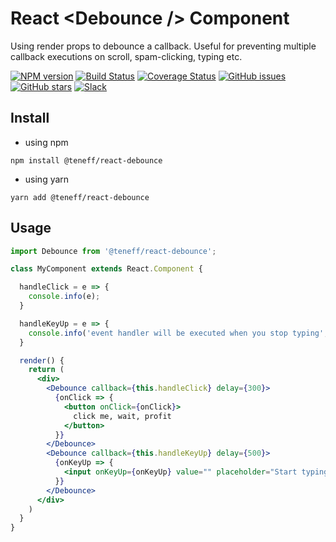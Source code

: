 # React &lt;Debounce /&gt; Component
Using render props to debounce a callback. Useful for preventing multiple callback executions on scroll, spam-clicking, typing etc. 

[![NPM version][npm-img]][npm-url]
[![Build Status][build-img]][build-url]
[![Coverage Status][coverage-image]][coverage-url]
[![GitHub issues][issues-image]][issues-url]
[![GitHub stars][github-stars-img]][github-stars-url]
[![Slack][slack-image]][slack-url]


## Install

- using npm
```
npm install @teneff/react-debounce
```

- using yarn
```
yarn add @teneff/react-debounce
```

## Usage

```jsx
import Debounce from '@teneff/react-debounce';

class MyComponent extends React.Component {

  handleClick = e => {
    console.info(e);
  }

  handleKeyUp = e => {
    console.info('event handler will be executed when you stop typing', e);
  }

  render() {
    return (
      <div>
        <Debounce callback={this.handleClick} delay={300}>
          {onClick => {
            <button onClick={onClick}>
              click me, wait, profit
            </button>
          }}
        </Debounce>
        <Debounce callback={this.handleKeyUp} delay={500}>
          {onKeyUp => {
            <input onKeyUp={onKeyUp} value="" placeholder="Start typing..." />
          }}
        </Debounce>
      </div>
    )
  }
}
```

[npm-img]: https://img.shields.io/npm/v/@teneff/react-debounce.svg?logo=npm
[npm-url]: https://www.npmjs.com/package/@teneff/react-debounce

[build-img]: https://img.shields.io/travis/com/Teneff/react-debounce.svg?logo=travis
[build-url]: https://travis-ci.com/Teneff/react-debounce

[coverage-image]: https://img.shields.io/coveralls/github/Teneff/react-debounce.svg
[coverage-url]: https://coveralls.io/github/Teneff/react-debounce

[slack-image]: https://img.shields.io/badge/%23react--debounce-ff69b4.svg?logo=slack&label=slack
[slack-url]: https://dip-in-milk.slack.com/messages/CFASVNPCG

[issues-image]: https://img.shields.io/github/issues/teneff/react-debounce.svg?logo=github&logoColor=fff
[issues-url]: https://github.com/teneff/react-debounce/issues

[github-stars-img]: https://img.shields.io/github/stars/teneff/react-debounce.svg?logo=github&logoColor=fff
[github-stars-url]: https://github.com/teneff/react-debounce/stargazers